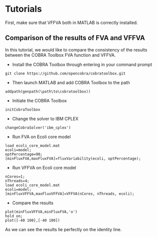 # Tutorials

First, make sure that VFFVA both in MATLAB is correctly installed.

## Comparison of the results of FVA and VFFVA

In this tutorial, we would like to compare the consistency of the results between the COBRA Toolbox FVA function
and VFFVA.

+ Install the COBRA Toolbox through entering in your command prompt

`git clone https://github.com/opencobra/cobratoolbox.git`

+ Then launch MATLAB and add COBRA Toolbox to the path

`addpath(genpath(\path\to\cobratoolbox))`

+ Initiate the COBRA Toolbox

`initCobraToolbox`

+ Change the solver to IBM CPLEX

`changeCobraSolver('ibm_cplex')`

+ Run FVA on Ecoli core model

```
load ecoli_core_model.mat
ecoli=model;
optPercentage=90;
[minFluxFVA,maxFluxFVA]=fluxVariability(ecoli, optPercentage);
```

+ Run VFFVA on Ecoli core model

```
nCores=1;
nThreads=4;
load ecoli_core_model.mat
ecoli=model;
[minFluxVFFVA,maxFluxVFFVA]=VFFVA(nCores, nThreads, ecoli);
```

+ Compare the results

```
plot(minFluxVFFVA,minFluxFVA,'o')
hold on;
plot([-40 100],[-40 100])
```

As we can see the results lie perfectly on the identity line.


